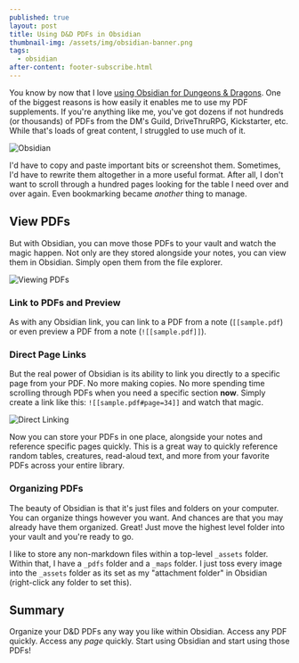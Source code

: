 ```yaml
---
published: true
layout: post
title: Using D&D PDFs in Obsidian
thumbnail-img: /assets/img/obsidian-banner.png
tags:
  - obsidian
after-content: footer-subscribe.html
---
```


You know by now that I love [using Obsidian for Dungeons & Dragons]({{site.baseurl}}/2021-12-20-getting-started-with-obsidian-dnd). One of the biggest reasons is how easily it enables me to use my PDF supplements. If you're anything like me, you've got dozens if not hundreds (or thousands) of PDFs from the DM's Guild, DriveThruRPG, Kickstarter, etc. While that's loads of great content, I struggled to use much of it.

![Obsidian]({{site.baseurl}}/assets/img/obsidian-banner.png)

I'd have to copy and paste important bits or screenshot them. Sometimes, I'd have to rewrite them altogether in a more useful format. After all, I don't want to scroll through a hundred pages looking for the table I need over and over again. Even bookmarking became *another* thing to manage.

## View PDFs

But with Obsidian, you can move those PDFs to your vault and watch the magic happen. Not only are they stored alongside your notes, you can view them in Obsidian. Simply open them from the file explorer.

![Viewing PDFs]({{site.baseurl}}/assets/img/viewing-pdfs.gif)

### Link to PDFs and Preview

As with any Obsidian link, you can link to a PDF from a note (`[[sample.pdf`) or even preview a PDF from a note (`![[sample.pdf]]`).

### Direct Page Links

But the real power of Obsidian is its ability to link you directly to a specific page from your PDF. No more making copies. No more spending time scrolling through PDFs when you need a specific section **now**. Simply create a link like this: `![[sample.pdf#page=34]]` and watch that magic.

![Direct Linking]({{site.baseurl}}/assets/img/direct-linking-pdf.gif)

Now you can store your PDFs in one place, alongside your notes and reference specific pages quickly. This is a great way to quickly reference random tables, creatures, read-aloud text, and more from your favorite PDFs across your entire library.

### Organizing PDFs

The beauty of Obsidian is that it's just files and folders on your computer. You can organize things however you want. And chances are that you may already have them organized. Great! Just move the highest level folder into your vault and you're ready to go.

I like to store any non-markdown files within a top-level `_assets` folder. Within that, I have a `_pdfs` folder and a `_maps` folder. I just toss every image into the `_assets` folder as its set as my "attachment folder" in Obsidian (right-click any folder to set this). 

## Summary

Organize your D&D PDFs any way you like within Obsidian. Access any PDF quickly. Access any *page* quickly. Start using Obsidian and start using those PDFs! 
